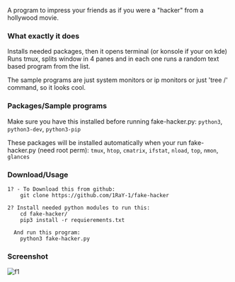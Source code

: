 A program to impress your friends as if you were a "hacker" from a hollywood movie.

### What exactly it does
Installs needed packages, then it opens terminal (or konsole if your on kde)
Runs tmux, splits window in 4 panes and in each one runs a random text based program from the list.

The sample programs are just system monitors or ip monitors or just 'tree /' command, so it looks cool.

### Packages/Sample programs
Make sure you have this installed before running fake-hacker.py: ```python3```, ```python3-dev```, ```python3-pip```

These packages will be installed automatically when your run fake-hacker.py (need root perm):
```tmux```,
```htop```,
```cmatrix```,
```ifstat```,
```nload```,
```top```,
```nmon```,
```glances```

### Download/Usage
```
1? - To Download this from github:
    git clone https://github.com/1RaY-1/fake-hacker

2? Install needed python modules to run this:
    cd fake-hacker/
    pip3 install -r requierements.txt
    
  And run this program:
    python3 fake-hacker.py
```


### Screenshot

![f1](https://user-images.githubusercontent.com/78962948/208488486-7b10f396-cdbe-4f05-8f51-3ed28f29d2cb.png)
